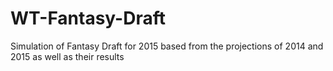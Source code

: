 # WT-Fantasy-Draft
Simulation of Fantasy Draft for 2015 based from the projections of 2014 and 2015 as well as their results
